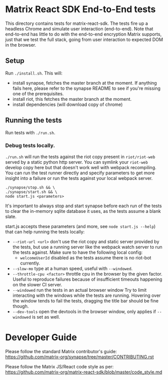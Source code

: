 # Matrix React SDK End-to-End tests

This directory contains tests for matrix-react-sdk. The tests fire up a headless Chrome and simulate user interaction (end-to-end). Note that end-to-end has little to do with the end-to-end encryption Matrix supports, just that we test the full stack, going from user interaction to expected DOM in the browser.

## Setup

Run `./install.sh`. This will:
 - install synapse, fetches the master branch at the moment. If anything fails here, please refer to the synapse README to see if you're missing one of the prerequisites.
 - install riot, this fetches the master branch at the moment.
 - install dependencies (will download copy of chrome)

## Running the tests

Run tests with `./run.sh`.

### Debug tests locally.

`./run.sh` will run the tests against the riot copy present in `riot/riot-web` served by a static python http server. You can symlink your `riot-web` develop copy here but that doesn't work well with webpack recompiling. You can run the test runner directly and specify parameters to get more insight into a failure or run the tests against your local webpack server.

```
./synapse/stop.sh && \
./synapse/start.sh && \
node start.js <parameters>
```
It's important to always stop and start synapse before each run of the tests to clear the in-memory sqlite database it uses, as the tests assume a blank slate.

start.js accepts these parameters (and more, see `node start.js --help`) that can help running the tests locally:

 - `--riot-url <url>` don't use the riot copy and static server provided by the tests, but use a running server like the webpack watch server to run the tests against. Make sure to have the following local config:
   - `welcomeUserId` disabled as the tests assume there is no riot-bot currently.
 - `--slow-mo` type at a human speed, useful with `--windowed`.
 - `--throttle-cpu <factor>` throttle cpu in the browser by the given factor. Useful to reproduce failures because of insufficient timeouts happening on the slower CI server.
 - `--windowed` run the tests in an actual browser window Try to limit interacting with the windows while the tests are running. Hovering over the window tends to fail the tests, dragging the title bar should be fine though.
 - `--dev-tools` open the devtools in the browser window, only applies if `--windowed` is set as well.

Developer Guide
===============

Please follow the standard Matrix contributor's guide:
https://github.com/matrix-org/synapse/tree/master/CONTRIBUTING.rst

Please follow the Matrix JS/React code style as per:
https://github.com/matrix-org/matrix-react-sdk/blob/master/code_style.md
